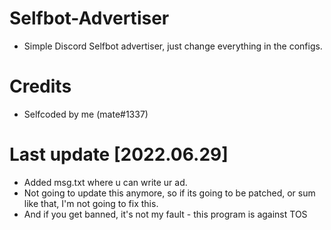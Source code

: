 # Selfbot-Advertiser
- Simple Discord Selfbot advertiser, just change everything in the configs.

# Credits
- Selfcoded by me (mate#1337)

# Last update [2022.06.29]
- Added msg.txt where u can write ur ad.
- Not going to update this anymore, so if its going to be patched, or sum like that, I'm not going to fix this.
- And if you get banned, it's not my fault - this program is against TOS
